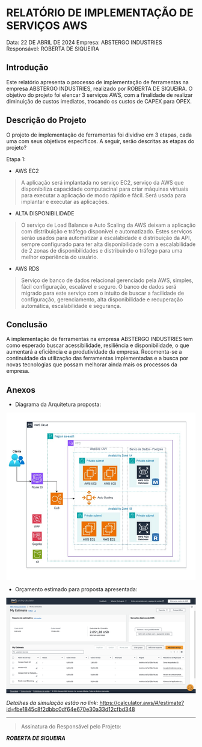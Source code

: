 # RELATÓRIO DE IMPLEMENTAÇÃO DE SERVIÇOS AWS
Data: 22 DE ABRIL DE 2024
Empresa: ABSTERGO INDUSTRIES
Responsável: ROBERTA DE SIQUEIRA

## Introdução
Este relatório apresenta o processo de implementação de ferramentas na empresa ABSTERGO INDUSTRIES, realizado por ROBERTA DE SIQUEIRA. O objetivo do projeto foi elencar 3 serviços AWS, com a finalidade de realizar diminuição de custos imediatos, trocando os custos de CAPEX para OPEX.

## Descrição do Projeto
O projeto de implementação de ferramentas foi dividivo em 3 etapas, cada uma com seus objetivos específicos. A seguir, serão descritas as etapas do projeto?

Etapa 1:
- AWS EC2
> A aplicação será implantada no serviço EC2, serviço da AWS que disponibiliza capacidade computacinal para criar máquinas virtuais para executar a aplicação de modo rápido e fácil.
> Será usada para implantar e executar as aplicações.

- ALTA DISPONIBILIDADE
> O serviço de Load Balance e Auto Scaling da AWS deixam a aplicação com distribuição e tráfego disponível e automatizado.
> Estes serviços serão usados para automatizar a escalabidade e distribuição da API, sempre configurado para ter alta disponibilidade com a escalabilidade de 2 zonas de disponibilidades e distribuindo o tráfego para uma melhor experiência do usuário.
 
- AWS RDS
> Serviço de banco de dados relacional gerenciado pela AWS, simples, fácil configuração, escalável e seguro.
> O banco de dados será migrado para este serviço com o intuito de buscar a facilidade de configuração, gerenciamento, alta disponibilidade e recuperação automática, escalabilidade e segurança.

## Conclusão
A implementação de ferramentas na empresa ABSTERGO INDUSTRIES tem como esperado buscar acessibilidade, resiliência e disponibilidade, o que aumentará a eficiência e a produtividade da empresa. Recomenta-se a continuidade da utilização das ferramentas implementadas e a busca por novas tecnologias que possam melhorar ainda mais os processos da empresa.

## Anexos
- Diagrama da Arquitetura proposta:

![diagrama](imagens/Diagrama.jpg)
- Orçamento estimado para proposta apresentada:

![myestimate](imagens/MyEstimate.png)

*Detalhes da simulação estão no link:* https://calculator.aws/#/estimate?id=fbe1845c8f2dbbc0df64e670e30a33d12cfbd348


--------------------

> Assinatura do Responsável pelo Projeto: 

**_ROBERTA DE SIQUEIRA_**